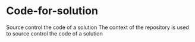 # Code-for-solution
Source control the code of a solution 
The context of the repository is used to source control the code of a solution 
